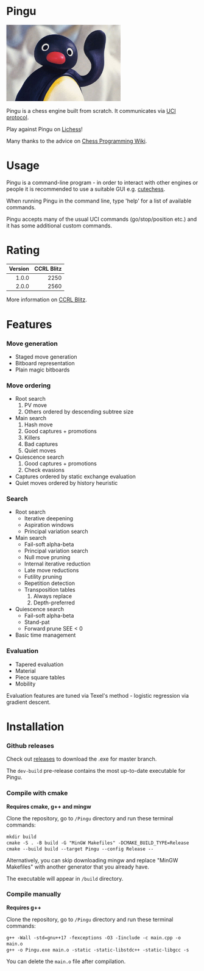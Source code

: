 # Pingu

<img src="pingu.jpeg" alt="pingu" width="300"/>

Pingu is a chess engine built from scratch. It communicates via [UCI protocol](https://gist.github.com/DOBRO/2592c6dad754ba67e6dcaec8c90165bf).

Play against Pingu on [Lichess](https://lichess.org/@/WilliamEngine)!

Many thanks to the advice on [Chess Programming Wiki](https://www.chessprogramming.org).

# Usage

Pingu is a command-line program - in order to interact with other engines or people it is recommended to use a suitable GUI e.g. [cutechess](https://github.com/cutechess/cutechess).

When running Pingu in the command line, type 'help' for a list of available commands.

Pingu accepts many of the usual UCI commands (go/stop/position etc.) and it has some additional custom commands.

# Rating

| Version | CCRL Blitz |
| ------: | ---------: |
| 1.0.0   | 2250       |
| 2.0.0   | 2560       |

More information on [CCRL Blitz](https://www.computerchess.org.uk/ccrl/404/).

# Features

### Move generation

- Staged move generation
- Bitboard representation
- Plain magic bitboards

### Move ordering

- Root search
  1. PV move
  2. Others ordered by descending subtree size
- Main search
  1. Hash move
  2. Good captures + promotions
  3. Killers
  4. Bad captures
  5. Quiet moves
- Quiescence search
  1. Good captures + promotions
  2. Check evasions
- Captures ordered by static exchange evaluation
- Quiet moves ordered by history heuristic

### Search

- Root search
  - Iterative deepening
  - Aspiration windows
  - Principal variation search
- Main search
  - Fail-soft alpha-beta
  - Principal variation search
  - Null move pruning
  - Internal iterative reduction
  - Late move reductions
  - Futility pruning
  - Repetition detection
  - Transposition tables
    1. Always replace
    2. Depth-preferred
- Quiescence search
  - Fail-soft alpha-beta
  - Stand-pat
  - Forward prune SEE < 0
- Basic time management

### Evaluation
- Tapered evaluation
- Material
- Piece square tables
- Mobility

Evaluation features are tuned via Texel's method - logistic regression via gradient descent.

# Installation

### Github releases

Check out [releases](https://github.com/WillChing01/Pingu/releases/) to download the .exe for master branch.

The ```dev-build``` pre-release contains the most up-to-date executable for Pingu.

### Compile with cmake

__Requires cmake, g++ and mingw__

Clone the repository, go to ```/Pingu``` directory and run these terminal commands:

```
mkdir build
cmake -S . -B build -G "MinGW Makefiles" -DCMAKE_BUILD_TYPE=Release
cmake --build build --target Pingu --config Release --
```

Alternatively, you can skip downloading mingw and replace "MinGW Makefiles" with another generator that you already have.

The executable will appear in ```/build``` directory.

### Compile manually
__Requires g++__

Clone the repository, go to ```/Pingu``` directory and run these terminal commands:

```
g++ -Wall -std=gnu++17 -fexceptions -O3 -Iinclude -c main.cpp -o main.o
g++ -o Pingu.exe main.o -static -static-libstdc++ -static-libgcc -s
```

You can delete the ```main.o``` file after compilation.
